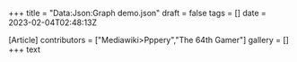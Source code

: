 +++
title = "Data:Json:Graph demo.json"
draft = false
tags = []
date = 2023-02-04T02:48:13Z

[Article]
contributors = ["Mediawiki>Pppery","The 64th Gamer"]
gallery = []
+++
text